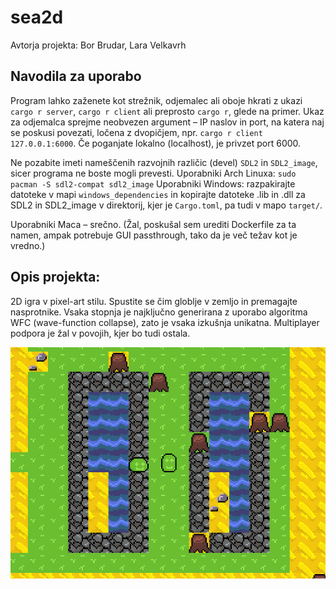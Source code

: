 # sea2d
Avtorja projekta: Bor Brudar, Lara Velkavrh

## Navodila za uporabo 

Program lahko zaženete kot strežnik, odjemalec ali oboje hkrati z ukazi `cargo r server`, `cargo r client` ali preprosto `cargo r`, glede na primer. Ukaz za odjemalca sprejme neobvezen argument – IP naslov in port, na katera naj se poskusi povezati, ločena z dvopičjem, npr. `cargo r client 127.0.0.1:6000`. Če poganjate lokalno (localhost), je privzet port 6000.

Ne pozabite imeti nameščenih razvojnih različic (devel) `SDL2` in `SDL2_image`, sicer programa ne boste mogli prevesti.
Uporabniki Arch Linuxa: `sudo pacman -S sdl2-compat sdl2_image`
Uporabniki Windows: razpakirajte datoteke v mapi `windows_dependencies` in kopirajte datoteke .lib in .dll za SDL2 in SDL2_image v direktorij, kjer je `Cargo.toml`, pa tudi v mapo `target/`.

Uporabniki Maca – srečno. (Žal, poskušal sem urediti Dockerfile za ta namen, ampak potrebuje GUI passthrough, tako da je več težav kot je vredno.)


## Opis projekta:

2D igra v pixel-art stilu. Spustite se čim globlje v zemljo in premagajte nasprotnike. Vsaka stopnja je najključno generirana z uporabo algoritma WFC (wave-function collapse), zato je vsaka izkušnja unikatna. Multiplayer podpora je žal v povojih, kjer bo tudi ostala. 


![Current state of the game](resources/screenshots/image.png)